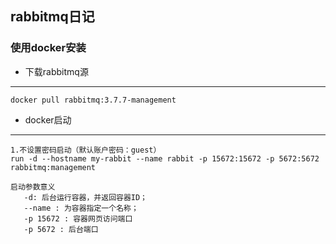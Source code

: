 ## **rabbitmq日记**

### 使用docker安装
 * 下载rabbitmq源
 ----
    docker pull rabbitmq:3.7.7-management
 
 * docker启动
 ----
    1.不设置密码启动（默认账户密码：guest）
    run -d --hostname my-rabbit --name rabbit -p 15672:15672 -p 5672:5672 rabbitmq:management
    
    启动参数意义
       -d: 后台运行容器，并返回容器ID；
       --name : 为容器指定一个名称；
       -p 15672 : 容器网页访问端口
       -p 5672 : 后台端口
    
 
